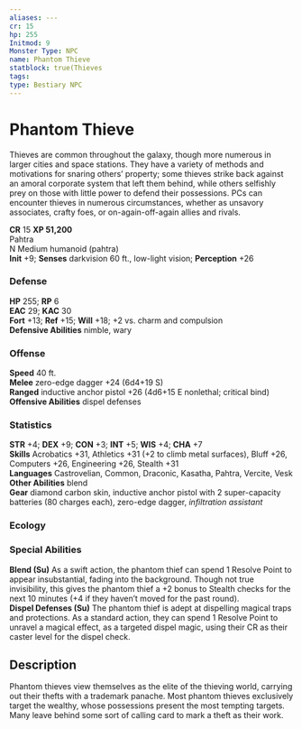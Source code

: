 ```yaml
---
aliases: ---
cr: 15
hp: 255
Initmod: 9
Monster Type: NPC
name: Phantom Thieve
statblock: true(Thieves
tags: 
type: Bestiary NPC
---
```


# Phantom Thieve

Thieves are common throughout the galaxy, though more numerous in larger cities and space stations. They have a variety of methods and motivations for snaring others’ property; some thieves strike back against an amoral corporate system that left them behind, while others selfishly prey on those with little power to defend their possessions. PCs can encounter thieves in numerous circumstances, whether as unsavory associates, crafty foes, or on-again-off-again allies and rivals.

**CR** 15
**XP 51,200**  
Pahtra  
N Medium humanoid (pahtra)  
**Init** +9; **Senses** darkvision 60 ft., low-light vision; **Perception** +26  

### Defense

**HP** 255; **RP** 6  
**EAC** 29; **KAC** 30  
**Fort** +13; **Ref** +15; **Will** +18; +2 vs. charm and compulsion  
**Defensive Abilities** nimble, wary  

### Offense

**Speed** 40 ft.  
**Melee** zero-edge dagger +24 (6d4+19 S)  
**Ranged** inductive anchor pistol +26 (4d6+15 E nonlethal; critical bind)  
**Offensive Abilities** dispel defenses

### Statistics

**STR** +4; **DEX** +9; **CON** +3; **INT** +5; **WIS** +4; **CHA** +7  
**Skills** Acrobatics +31, Athletics +31 (+2 to climb metal surfaces), Bluff +26, Computers +26, Engineering +26, Stealth +31  
**Languages** Castrovelian, Common, Draconic, Kasatha, Pahtra, Vercite, Vesk  
**Other Abilities** blend  
**Gear** diamond carbon skin, inductive anchor pistol with 2 super-capacity batteries (80 charges each), zero-edge dagger, _infiltration assistant_

### Ecology

### Special Abilities

**Blend (Su)** As a swift action, the phantom thief can spend 1 Resolve Point to appear insubstantial, fading into the background. Though not true invisibility, this gives the phantom thief a +2 bonus to Stealth checks for the next 10 minutes (+4 if they haven’t moved for the past round).  
**Dispel Defenses (Su)** The phantom thief is adept at dispelling magical traps and protections. As a standard action, they can spend 1 Resolve Point to unravel a magical effect, as a targeted dispel magic, using their CR as their caster level for the dispel check.

## Description

Phantom thieves view themselves as the elite of the thieving world, carrying out their thefts with a trademark panache. Most phantom thieves exclusively target the wealthy, whose possessions present the most tempting targets. Many leave behind some sort of calling card to mark a theft as their work.